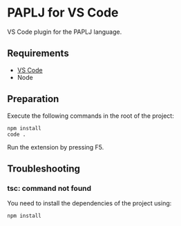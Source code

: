 # PAPLJ for VS Code
VS Code plugin for the PAPLJ language.


## Requirements
- [VS Code](https://code.visualstudio.com/)
- Node


## Preparation
Execute the following commands in the root of the project:

    npm install
    code .

Run the extension by pressing F5.


## Troubleshooting

### tsc: command not found
You need to install the dependencies of the project using:

    npm install

